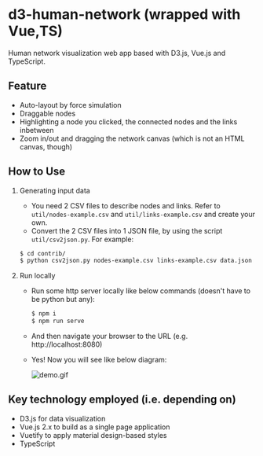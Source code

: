 # d3-human-network (wrapped with Vue,TS)
Human network visualization web app based with D3.js, Vue.js and TypeScript.

## Feature
- Auto-layout by force simulation
- Draggable nodes
- Highlighting a node you clicked, the connected nodes and the links inbetween
- Zoom in/out and dragging the network canvas (which is not an HTML canvas, though)

## How to Use
1. Generating input data
    - You need 2 CSV files to describe nodes and links.  Refer to `util/nodes-example.csv` and `util/links-example.csv` and create your own.
    - Convert the 2 CSV files into 1 JSON file, by using the script `util/csv2json.py`.  For example:
    ```sh
    $ cd contrib/
    $ python csv2json.py nodes-example.csv links-example.csv data.json
    ```

2. Run locally
    - Run some http server locally like below commands (doesn't have to be python but any):
        ```sh
        $ npm i
        $ npm run serve
        ```
    - And then navigate your browser to the URL (e.g. http://localhost:8080)
    - Yes!  Now you will see like below diagram:

        ![demo.gif](https://github.com/take4mats/human-network-d3-vue-ts/blob/main/demo.gif?raw=true)

## Key technology employed (i.e. depending on)
- D3.js for data visualization
- Vue.js 2.x to build as a single page application
- Vuetify to apply material design-based styles
- TypeScript
